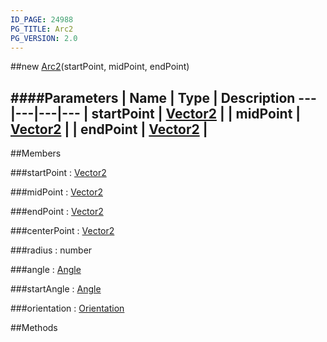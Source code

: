 ```yaml
---
ID_PAGE: 24988
PG_TITLE: Arc2
PG_VERSION: 2.0
---
```

##new [Arc2](/classes/Arc2)(startPoint, midPoint, endPoint)

####Parameters
 | Name | Type | Description
---|---|---|---
 | startPoint | [Vector2](/classes/Vector2) | 
 | midPoint | [Vector2](/classes/Vector2) | 
 | endPoint | [Vector2](/classes/Vector2) | 
---

##Members

###startPoint : [Vector2](/classes/Vector2)


###midPoint : [Vector2](/classes/Vector2)


###endPoint : [Vector2](/classes/Vector2)


###centerPoint : [Vector2](/classes/Vector2)


###radius : number


###angle : [Angle](/classes/Angle)


###startAngle : [Angle](/classes/Angle)


###orientation : [Orientation](/classes/Orientation)




##Methods
